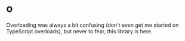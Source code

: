 # o
Overloading was always a bit confusing (don't even get me started on TypeScript overloads), but never to fear, this library is here.
